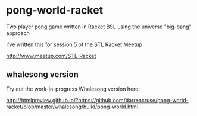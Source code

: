 pong-world-racket
=================

Two player pong game written in Racket BSL using the universe "big-bang" approach

I've written this for session 5 of the STL Racket Meetup 

http://www.meetup.com/STL-Racket

whalesong version
-----------------

Try out the work-in-progress Whalesong version here:

http://htmlpreview.github.io/?https://github.com/darrencruse/pong-world-racket/blob/master/whalesong/build/pong-world.html
